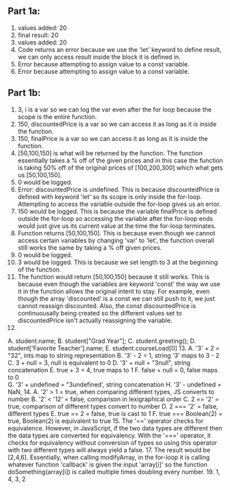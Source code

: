 ## Part 1a:
1. values added: 20
2. final result: 20
3. values added: 20
4. Code returns an error because we use the 'let' keyword to define result, we can only access result inside the block it is defined in.
5. Error because attempting to assign value to a const variable.
6. Error because attempting to assign value to a const variable.

## Part 1b:
1. 3, i is a var so we can log the var even after the for loop because the scope is the entire function.
2. 150, discountedPrice is a var so we can access it as long as it is inside the function.
3. 150, finalPrice is a var so we can access it as long as it is inside the function.
4. [50,100,150] is what will be returned by the function. The function essentially takes a % off of the given prices and in this case the function is taking 50% off of the original prices of [100,200,300] which what gets us [50,100,150].
5. 0 would be logged. 
6. Error: discountedPrice is undefined. This is because discountedPrice is defined with keyword 'let' so its scope is only inside the for-loop. Attempting to access the variable outside the for-loop gives us an error.
7. 150 would be logged. This is because the variable finalPrice is defined outside the for-loop so accessing the variable after the for-loop ends would just give us its current value at the time the for-loop terminates. 
8. Function returns [50,100,150]. This is because even though we cannot access certain variables by changing 'var' to 'let', the function overall still works the same by taking a % off given prices.
9. 0 would be logged.
10. 3 would be logged. This is because we set length to 3 at the beginning of the function.
11. The function would return [50,100,150] because it still works. This is because even though the variables are keyword 'const' the way we use it in the function allows the original intent to stay. For example, even though the array 'discounted' is a const we can still push to it, we just cannot reassign discounted. Also, the const discountedPrice is continuousally being created so the different values set to discountedPrice isn't actually reassigning the variable.
12. 
A. student.name;
B. student["Grad Year"];
C. student.greeting();
D. student['Favorite Teacher'].name;
E. student.courseLoad[0]
13. 
A. '3' + 2 = "32", ints map to string representation
B. '3' - 2 = 1, string '3' maps to 3 - 2
C. 3 + null = 3, null is equivalent to 0
D. '3' + null = "3null", string concatenation
E. true + 3 = 4, true maps to 1
F. false + null = 0, false maps to 0  
G. '3' + undefined = "3undefined', string concatenation
H. '3' - undefined = NaN, 
14. 
A. '2' > 1 = true, when comparing different types, JS converts to number
B. '2' < '12' = false, comparison in lexigraphical order
C. 2 == '2' = true, comparison of different types convert to number
D. 2 === '2' = false, different types
E. true == 2 = false, true is cast to 1
F. true === Boolean(2) = true, Boolean(2) is equivalent to true
15. The '==' operator checks for equivalence. However, in JavaScript, if the two data types are different then the data types are converted for equivalency. With the '===' operator, it checks for equivalency without conversion of types so using this operator with two different types will always yield a false. 
17. The result would be [2,4,6]. Essentially, when calling modifyArray, in the for-loop it is calling whatever function 'callback' is given the input 'array[i]' so the function doSomething(array[i]) is called multiple times doubling every number.
19. 1, 4, 3, 2